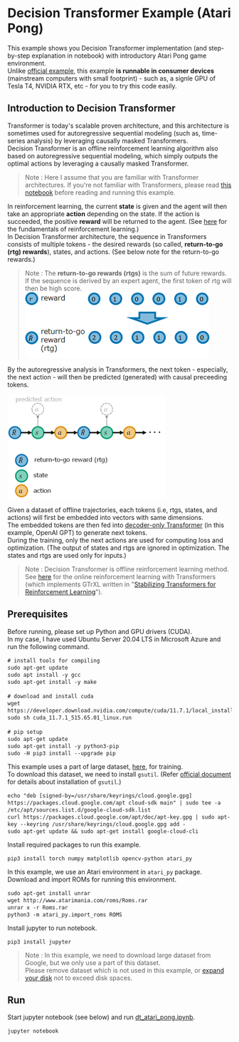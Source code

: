 # Decision Transformer Example (Atari Pong)

This example shows you Decision Transformer implementation (and step-by-step explanation in notebook) with introductory Atari Pong game environment.<br>
Unlike [official example](https://github.com/kzl/decision-transformer), this example **is runnable in consumer devices** (mainstream computers with small footprint) - such as, a signle GPU of Tesla T4, NVIDIA RTX, etc - for you to try this code easily.

## Introduction to Decision Transformer

Transformer is today's scalable proven architecture, and this architecture is sometimes used for autoregressive sequential modeling (such as, time-series analysis) by leveraging causally masked Transformers.<br>
Decision Transformer is an offline reinforcement learning algorithm also based on autoregressive sequential modeling, which simply outputs the optimal actions by leveraging a causally masked Transformer.

> Note : Here I assume that you are familiar with Transformer architectures. If you're not familiar with Transformers, please read [this notebook](https://github.com/tsmatz/nlp-tutorials/blob/master/09_transformer.ipynb) before reading and running this example.

In reinforcement learning, the current **state** is given and the agent will then take an appropriate **action** depending on the state. If the action is succeeded, the positive **reward** will be returned to the agent. (See [here](https://github.com/tsmatz/reinforcement-learning-tutorials) for the fundamentals of reinforcement learning.)<br>
In Decision Transformer architecture, the sequence in Transformers consists of multiple tokens - the desired rewards (so called, **return-to-go (rtg) rewards**), states, and actions. (See below note for the return-to-go rewards.)

> Note : The **return-to-go rewards (rtgs)** is the sum of future rewards.<br>
> If the sequence is derived by an expert agent, the first token of rtg will then be high score.<br>
> ![Return-to-go reward](images/rtg.png)

By the autoregressive analysis in Transformers, the next token - especially, the next action - will then be predicted (generated) with causal preceeding tokens.

![decision transformer](images/dt.png)

Given a dataset of offline trajectories, each tokens (i.e, rtgs, states, and actions) will first be embedded into vectors with same dimensions.<br>
The embedded tokens are then fed into [decoder-only Transformer](https://github.com/tsmatz/nlp-tutorials/blob/master/09_transformer.ipynb) (in this example, OpenAI GPT) to generate next tokens.<br>
During the training, only the next actions are used for computing loss and optimization. (The output of states and rtgs are ignored in optimization. The states and rtgs are used only for inputs.)

> Note : Decision Transformer is offline reinforcement learning method.<br>
> See [here](https://tsmatz.wordpress.com/2021/11/11/reinforcement-learning-visual-attention-in-minecraft/) for the online reinforcement learning with Transformers (which implements GTrXL written in "[Stabilizing Transformers for Reinforcement Learning](https://arxiv.org/abs/1910.06764)").

## Prerequisites

Before running, please set up Python and GPU drivers (CUDA).<br>
In my case, I have used Ubuntu Server 20.04 LTS in Microsoft Azure and run the following command.

```
# install tools for compiling
sudo apt-get update
sudo apt install -y gcc
sudo apt-get install -y make

# download and install cuda
wget https://developer.download.nvidia.com/compute/cuda/11.7.1/local_installers/cuda_11.7.1_515.65.01_linux.run
sudo sh cuda_11.7.1_515.65.01_linux.run

# pip setup
sudo apt-get update
sudo apt-get install -y python3-pip
sudo -H pip3 install --upgrade pip
```

This example uses a part of large dataset, [here](https://research.google/resources/datasets/dqn-replay/), for training.<br>
To download this dataset, we need to install ```gsutil```. (Refer [official document](https://cloud.google.com/storage/docs/gsutil_install) for details about installation of ```gsutil```.)

```
echo "deb [signed-by=/usr/share/keyrings/cloud.google.gpg] https://packages.cloud.google.com/apt cloud-sdk main" | sudo tee -a /etc/apt/sources.list.d/google-cloud-sdk.list
curl https://packages.cloud.google.com/apt/doc/apt-key.gpg | sudo apt-key --keyring /usr/share/keyrings/cloud.google.gpg add -
sudo apt-get update && sudo apt-get install google-cloud-cli
```

Install required packages to run this example.

```
pip3 install torch numpy matplotlib opencv-python atari_py
```

In this example, we use an Atari environment in ```atari_py``` package.<br>
Download and import ROMs for running this environment.

```
sudo apt-get install unrar
wget http://www.atarimania.com/roms/Roms.rar
unrar x -r Roms.rar
python3 -m atari_py.import_roms ROMS
```

Install jupyter to run notebook.

```
pip3 install jupyter
```

> Note : In this example, we need to download large dataset from Google, but we only use a part of this dataset.<br>
> Please remove dataset which is not used in this example, or [expand your disk](https://learn.microsoft.com/en-us/azure/virtual-machines/linux/expand-disks) not to exceed disk spaces.

## Run

Start jupyter notebook (see below) and run [dt_atari_pong.ipynb](./dt_atari_pong.ipynb).

```
jupyter notebook
```

